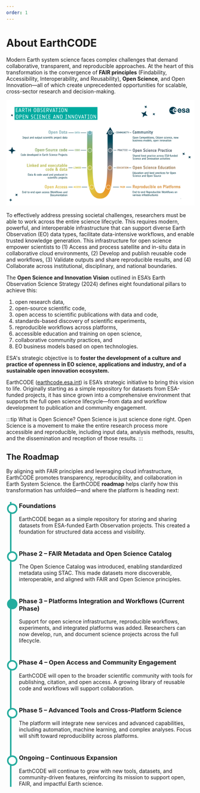 ```yaml
---
order: 1
---
```

# About EarthCODE

<!-- To better understand what EarthCODE is and what it aims to achieve, it's helpful to look at the vision of the project, how it started—and how it has evolved. -->

Modern Earth system science faces complex challenges that demand collaborative, transparent, and reproducible approaches. At the heart of this transformation is the convergence of **FAIR principles** (Findability, Accessibility, Interoperability, and Reusability), **Open Science**, and Open Innovation—all of which create unprecedented opportunities for scalable, cross-sector research and decision-making.

![Open Science](/img/terms/open-science-esa.png)

To effectively address pressing societal challenges, researchers must be able to work across the entire science lifecycle. This requires modern, powerful, and interoperable infrastructure that can support diverse Earth Observation (EO) data types, facilitate data-intensive workflows, and enable trusted knowledge generation. This infrastructure for open science empower scientists to (1) Access and process satellite and in-situ data in collaborative cloud environments, (2) Develop and publish reusable code and workflows, (3) Validate outputs and share reproducible results, and (4) Collaborate across institutional, disciplinary, and national boundaries.

The **Open Science and Innovation Vision** outlined in ESA’s Earth Observation Science Strategy (2024) defines eight foundational pillars to achieve this:  
1) open research data,  
2) open-source scientific code,  
3) open access to scientific publications with data and code,  
4) standards-based discovery of scientific experiments,  
5) reproducible workflows across platforms,  
6) accessible education and training on open science,  
7) collaborative community practices, and  
8) EO business models based on open technologies.

ESA's strategic objective is to **foster the development of a culture and practice of openness in EO science, applications and industry, and of a sustainable open innovation ecosystem.**

EarthCODE ([earthcode.esa.int](https://earthcode.esa.int)) is ESA’s strategic initiative to bring this vision to life. Originally starting as a simple repository for datasets from ESA-funded projects, it has since grown into a comprehensive environment that supports the full open science lifecycle—from data and workflow development to publication and community engagement.

:::tip What is Open Science? Open Science is just science done right.
Open Science is a movement to make the entire research process more accessible and reproducible, including input data, analysis methods, results, and the dissemination and reception of those results.
:::

## The Roadmap

By aligning with FAIR principles and leveraging cloud infrastructure, EarthCODE promotes transparency, reproducibility, and collaboration in Earth System Science. the EarthCODE **roadmap** helps clarify how this transformation has unfolded—and where the platform is heading next:

<style>
.timeline {
  border-left: 4px solid #25AC9E;
  padding-left: 20px;
  margin-left: 10px;
  position: relative;
}
.timeline-item {
  position: relative;
  margin-bottom: 40px;
}
.timeline-item::before {
  content: '';
  position: absolute;
  left: -32px;
  background: #fff;
  border: 4px solid #25AC9E;
  border-radius: 50%;
  width: 20px;
  height: 20px;
  top: 4px;
}
.timeline-item.current::before {
  background: #25AC9E;
}
</style>

<div class="timeline">

  <div class="timeline-item">
    <h3>Foundations</h3>
    <p>EarthCODE began as a simple repository for storing and sharing datasets from ESA-funded Earth Observation projects. This created a foundation for structured data access and visibility.</p>
  </div>

  <div class="timeline-item">
    <h3>Phase 2 – FAIR Metadata and Open Science Catalog</h3>
    <p>The Open Science Catalog was introduced, enabling standardized metadata using STAC. This made datasets more discoverable, interoperable, and aligned with FAIR and Open Science principles.</p>
  </div>

  <div class="timeline-item current">
    <h3>Phase 3 – Platforms Integration and Workflows (Current Phase)</h3>
    <p>Support for open science infrastructure, reproducible workflows, experiments, and integrated platforms was added. Researchers can now develop, run, and document science projects across the full lifecycle.</p>
  </div>

  <div class="timeline-item">
    <h3>Phase 4 – Open Access and Community Engagement</h3>
    <p>EarthCODE will open to the broader scientific community with tools for publishing, citation, and open access. A growing library of reusable code and workflows will support collaboration.</p>
  </div>

  <div class="timeline-item">
    <h3>Phase 5 – Advanced Tools and Cross-Platform Science</h3>
    <p>The platform will integrate new services and advanced capabilities, including automation, machine learning, and complex analyses. Focus will shift toward reproducibility across platforms.</p>
  </div>

  <div class="timeline-item">
    <h3>Ongoing – Continuous Expansion</h3>
    <p>EarthCODE will continue to grow with new tools, datasets, and community-driven features, reinforcing its mission to support open, FAIR, and impactful Earth science.</p>
  </div>

</div>
